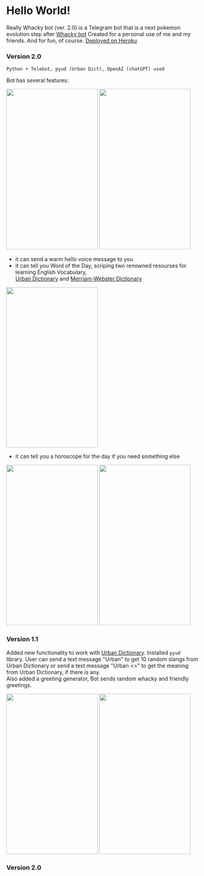 # Hello World!

Really Whacky bot (ver. 2.0) is a Telegram bot that is a next pokemon evolution step after [Whacky bot](https://github.com/Sheihesinusslon/portfolio-apps/tree/master/Web/Whacky%20Telegram%20bot)
Created for a personal use of me and my friends. And for fun, of course.
[Deployed on Heroku](https://t.me/@really_whacky_bot)
  
  
### Version 2.0  
```Python + Telebot, pyud (Urban Dict), OpenAI (chatGPT) used```  
  
Bot has several features:  
  
<img src="https://user-images.githubusercontent.com/75010755/109514760-6cece380-7ab7-11eb-9959-dd719f6e1487.jpg" width="240" height="420"> <img src="https://user-images.githubusercontent.com/75010755/109514741-68282f80-7ab7-11eb-82bc-2000ba0ad34d.jpg" width="240" height="420"> 
  
* it can send a warm hello voice message  to you  
* it can tell you Word of the Day, scriping two renowned resourses for learning English Vocabulary,  
[Urban Dictionary](https://www.urbandictionary.com/) and [Merriam-Webster Dictionary](https://www.merriam-webster.com/word-of-the-day)  
<img src="https://user-images.githubusercontent.com/75010755/109514748-69595c80-7ab7-11eb-873f-653c429a6320.jpg" width="240" height="420">  
  
* it can tell you a horoscope for the day if you need something else  
  
<img src="https://user-images.githubusercontent.com/75010755/109514752-6a8a8980-7ab7-11eb-9bd7-3e5fdade43d3.jpg" width="240" height="420"> <img src="https://user-images.githubusercontent.com/75010755/109514757-6bbbb680-7ab7-11eb-88d1-0984c8c40006.jpg" width="240" height="420">
  
### Version 1.1  
Added new functionality to work with [Urban Dictionary](https://www.urbandictionary.com/). Installed ```pyud``` library. User can send a text message "Urban" to get 10 random slangs from Urban Dictionary or send a text message "Urban <<some word>>" to get the meaning from Urban Dictionary, if there is any.  
Also added a greeting generator, Bot sends random whacky and friendly greetings.  
  
<img src="https://user-images.githubusercontent.com/75010755/114063941-cfe54d80-98a1-11eb-9612-cb0874377880.jpg" width="240" height="420"> <img src="https://user-images.githubusercontent.com/75010755/114063948-d1167a80-98a1-11eb-80c5-acbc908fcfaf.jpg" width="240" height="420">  

### Version 2.0  
